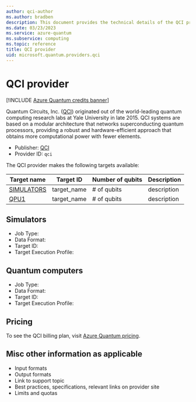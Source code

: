```yaml
---
author: qci-author
ms.author: bradben
description: This document provides the technical details of the QCI provider 
ms.date: 03/23/2023
ms.service: azure-quantum
ms.subservice: computing
ms.topic: reference
title: QCI provider    
uid: microsoft.quantum.providers.qci    
---
```


# QCI provider

[!INCLUDE [Azure Quantum credits banner](includes/azure-quantum-credits.md)]

Quantum Circuits, Inc. ([QCI](https://quantumcircuits.com/)) originated out of the world-leading quantum computing research labs at Yale University in late 2015. QCI systems are based on a modular architecture that networks superconducting quantum processors, providing a robust and hardware-efficient approach that obtains more computational power with fewer elements.  

- Publisher: [QCI](https://quantumcircuits.com/)
- Provider ID: `qci`

The QCI provider makes the following targets available:

|Target name| Target ID|Number of qubits | Description |
|---|---|---|---|
|[SIMULATORS](#simulators) | target_name | # of qubits | description |
|[QPU1](#quantum-computers) | target_name | # of qubits | description |

## Simulators

<!-- SEE EXISTING PROVIDER DOCS FOR EXAMPLES -->

- Job Type:
- Data Format:
- Target ID:
- Target Execution Profile:

## Quantum computers

<!-- SEE EXISTING PROVIDER DOCS FOR EXAMPLES -->

- Job Type:
- Data Format:
- Target ID:
- Target Execution Profile:

## Pricing

To see the QCI billing plan, visit [Azure Quantum pricing](xref:microsoft.quantum.providers-pricing#qci).

## Misc other information as applicable

<!-- SEE EXISTING PROVIDER DOCS FOR EXAMPLES -->

- Input formats
- Output formats
- Link to support topic
- Best practices, specifications, relevant links on provider site
- Limits and quotas
